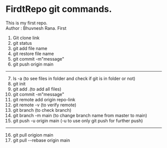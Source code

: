 # FirdtRepo git commands.
This is my first repo.
<br>
Author : Bhuvnesh Rana.
First
1. Git clone link
2. git status
3. git add file name
4. git restore file name
5. git commit -m"message"
6. git push origin main
*****************************************************

7. ls -a (to see files in folder and check if git is in folder or not)
8. git init
9. git add .(to add all files)
10. git commit -m"message"
11. git remote add origin repo-link
12. git remote -v (to verify remote)
13. git branch (to check branch)
14. git branch -m main (to change branch name from master to main)
15. git push -u origin main (-u to use only git push for further push)
*******************************************************
16. git pull origion main
17. git pull --rebase origin main
